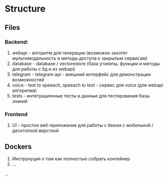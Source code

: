 # Structure

## Files

### Backend:
1. webapi - алгоритм для генерации (возможно захотят мультимодальность и методы доступа к закрытым сервисам)
2. database - database / vectorestore (база утилиты, функции и методы для работы с бд и из webapi)
3. telegram - telegram api - внешний интерфейс для демонстрации возможностей
4. voice - text to speeach, speeach to text - сервис для voice (для webapi алгоритма)
5. tests - интеграционные тесты и данные для тестирования базы знаний

### Frontend
1. UI - простое веб-приложение для работы с беком с мобильной / десктопной версткой

## Dockers

1. Инструкуция о том как полностью собрать контейнер
2. ...

...

